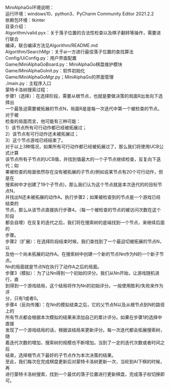 MiniAlphaGo环境说明：  
运行环境：windows10、python3、PyCharm Community Editor 2021.2.2  
依赖包环境：tkinter  
目录介绍：  
Algorithm/valid.pyx：关于落子位置的合法性检查以及棋子翻转等操作，需要进行联合  
编译，联合编译方法见Algorithm/README.md  
Algorithm/SearchMgr：关于ai一方进行最佳落子位置的查找算法  
Config/UiConfig.py：用户界面配置  
Game/MiniAlphaGoBoard.py：MiniAlphaGo棋盘维护模块  
Game/MiniAlphaGoInit.py：软件初始化  
Game/MiniAlphaGoMgr.py；MiniAlphaGo的界面管理  
./main.py：主程序入口  
蒙特卡洛树搜索过程：  
步骤1（选择）：在选择阶段，需要从根节点，也就是要做决策的局面R出发向下选择出  
一个最急迫需要被拓展的节点N，局面R是是每一次迭代中第一个被检查的节点。对于被  
检查的局面而言，他可能有三种可能：  
1）该节点所有可行动作都已经被拓展过；  
2）该节点有可行动作还未被拓展过；  
3）这个节点游戏已经结束了。  
对于以上3种情况，如果所有可行动作都已经被拓展过了，那么我们将使用UCB公式计算  
该节点所有子节点的UCB值，并找到值最大的一个子节点继续检查，反复向下迭代；如  
果被检查的局面依然存在没有被拓展的子节点(例如说某节点有20个可行动作，但是在  
搜索树中才创建了19个子节点)，那么我们认为这个节点就是本次迭代的的目标节点N，  
并找出N还未被拓展的动作A。执行步骤2；如果被检查到的节点是一个游戏已经结束的  
节点，那么从该节点直接执行步骤4。（每一个被检查的节点的被访问次数在这个阶段  
都会自增）在反复的迭代之后，我们将在搜索树的底端找到一个节点，来继续后面的  
步骤。  
步骤2（扩展）：在选择阶段结束时候，我们查找到了一个最迫切被拓展的节点N，以  
及他一个尚未拓展的动作A。在搜索树中创建一个新的节点Nn作为N的一个新子节点。  
Nn的局面就是节点N在执行了动作A之后的局面。  
步骤3（模拟）：为了让Nn得到一个初始的评分。我们从Nn开始，让游戏随机进行，直  
到得到一个游戏结局，这个结局将作为Nn的初始评分。一般使用胜利/失败来作为评  
分，只有1或者0。  
步骤4（反向传播）：在Nn的模拟结束之后，它的父节点N以及从根节点到N的路径上的  
所有节点都会根据本次模拟的结果来添加自己的累计评分。如果在步骤1的选择中直接  
发现了一个游戏结局的话，根据该结局来更新评分。每一次迭代都会拓展搜索树，随  
着迭代次数的增加，搜索树的规模也不断增加。当到了一定的迭代次数或者时间之后  
结束，选择根节点下最好的子节点作为本次决策的结果。  
至此，我们每次在完成棋盘更新后对蒙特卡洛树更新一次，当轮到AI下棋的时候，再  
进行蒙特卡洛树搜索，找到一个最优的落子位置进行更新棋盘，完成落子权切换即可。
